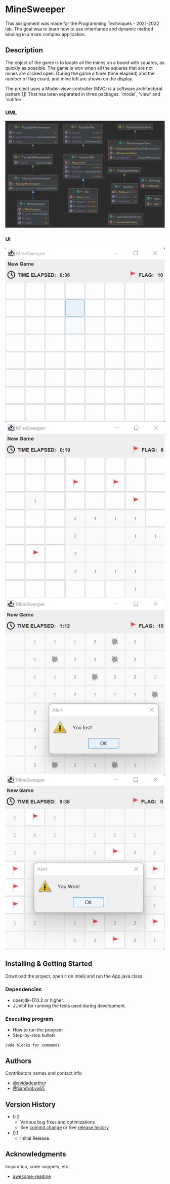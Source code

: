 # MineSweeper
This assignment was made for the Programming Techniques - 2021-2022 lab. 
The goal was to learn how to use inheritance and dynamic method binding in a
more complex application.

## Description

The object of the game is to locate all the mines on a board with squares, as
quickly as possible. The game is won when all the squares that are not
mines are clicked open. During the game a timer (time elapsed) and the
number of flag count, and mine left are shown on the display.

The project uses a Model–view–controller (MVC) is a software architectural pattern.[[1]](https://en.wikipedia.org/wiki/Model%E2%80%93view%E2%80%93controller) That has been separated in three packages: 'model', 'view' and 'notifier'.

### UML

![alt text](https://github.com/avidadearthur/MineSweeper/blob/master/screenshots/MineSweeperUML.png)

### UI

![alt text](https://github.com/avidadearthur/MineSweeper/blob/master/screenshots/MineSweeperTiles.png)![alt text](https://github.com/avidadearthur/MineSweeper/blob/master/screenshots/MineSweeperOpenTilesWFlags.png)![alt text](https://github.com/avidadearthur/MineSweeper/blob/master/screenshots/MineSweeperGameOver.png)![alt text](https://github.com/avidadearthur/MineSweeper/blob/master/screenshots/MineSweeperGameWon.png)


## Installing & Getting Started

Download the project, open it on Intelij and run the App.java class.

### Dependencies

* openjdk-17.0.2 or higher.
* JUnit4 for running the tests used during development.

### Executing program

* How to run the program
* Step-by-step bullets
```
code blocks for commands
```

## Authors

Contributors names and contact info

* [@avidadearthur](https://github.com/avidadearthur)
* [@SandroLyu65](https://github.com/SandroLyu65)

## Version History

* 0.2
    * Various bug fixes and optimizations
    * See [commit change]() or See [release history]()
* 0.1
    * Initial Release

## Acknowledgments

Inspiration, code snippets, etc.
* [awesome-readme](https://github.com/matiassingers/awesome-readme)

